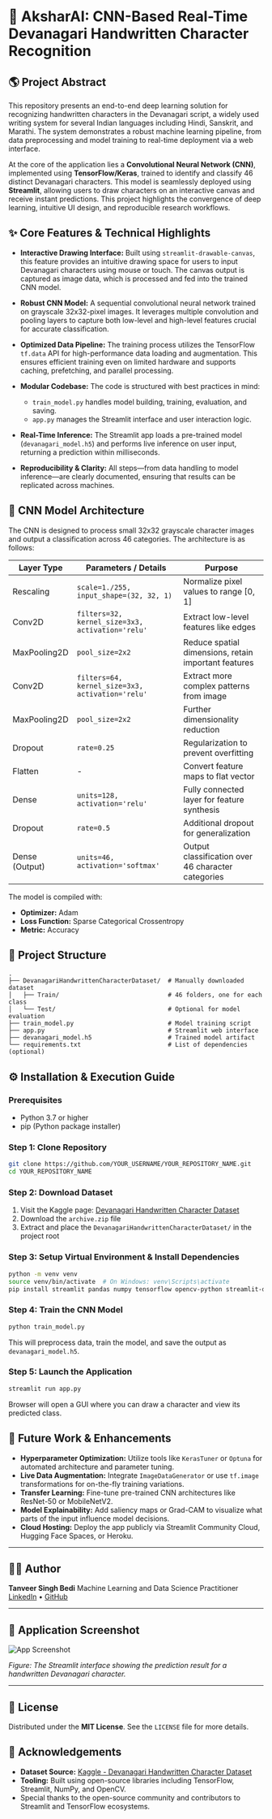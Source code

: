 # 🧠 AksharAI: CNN-Based Real-Time Devanagari Handwritten Character Recognition

## 🌎 Project Abstract

This repository presents an end-to-end deep learning solution for recognizing handwritten characters in the Devanagari script, a widely used writing system for several Indian languages including Hindi, Sanskrit, and Marathi. The system demonstrates a robust machine learning pipeline, from data preprocessing and model training to real-time deployment via a web interface.

At the core of the application lies a **Convolutional Neural Network (CNN)**, implemented using **TensorFlow/Keras**, trained to identify and classify 46 distinct Devanagari characters. This model is seamlessly deployed using **Streamlit**, allowing users to draw characters on an interactive canvas and receive instant predictions. This project highlights the convergence of deep learning, intuitive UI design, and reproducible research workflows.

## ✨ Core Features & Technical Highlights

* **Interactive Drawing Interface:**
  Built using `streamlit-drawable-canvas`, this feature provides an intuitive drawing space for users to input Devanagari characters using mouse or touch. The canvas output is captured as image data, which is processed and fed into the trained CNN model.

* **Robust CNN Model:**
  A sequential convolutional neural network trained on grayscale 32x32-pixel images. It leverages multiple convolution and pooling layers to capture both low-level and high-level features crucial for accurate classification.

* **Optimized Data Pipeline:**
  The training process utilizes the TensorFlow `tf.data` API for high-performance data loading and augmentation. This ensures efficient training even on limited hardware and supports caching, prefetching, and parallel processing.

* **Modular Codebase:**
  The code is structured with best practices in mind:

  * `train_model.py` handles model building, training, evaluation, and saving.
  * `app.py` manages the Streamlit interface and user interaction logic.

* **Real-Time Inference:**
  The Streamlit app loads a pre-trained model (`devanagari_model.h5`) and performs live inference on user input, returning a prediction within milliseconds.

* **Reproducibility & Clarity:**
  All steps—from data handling to model inference—are clearly documented, ensuring that results can be replicated across machines.

## 🔧 CNN Model Architecture

The CNN is designed to process small 32x32 grayscale character images and output a classification across 46 categories. The architecture is as follows:

| Layer Type     | Parameters / Details                             | Purpose                                              |
| -------------- | ------------------------------------------------ | ---------------------------------------------------- |
| Rescaling      | `scale=1./255, input_shape=(32, 32, 1)`          | Normalize pixel values to range \[0, 1]              |
| Conv2D         | `filters=32, kernel_size=3x3, activation='relu'` | Extract low-level features like edges                |
| MaxPooling2D   | `pool_size=2x2`                                  | Reduce spatial dimensions, retain important features |
| Conv2D         | `filters=64, kernel_size=3x3, activation='relu'` | Extract more complex patterns from image             |
| MaxPooling2D   | `pool_size=2x2`                                  | Further dimensionality reduction                     |
| Dropout        | `rate=0.25`                                      | Regularization to prevent overfitting                |
| Flatten        | -                                                | Convert feature maps to flat vector                  |
| Dense          | `units=128, activation='relu'`                   | Fully connected layer for feature synthesis          |
| Dropout        | `rate=0.5`                                       | Additional dropout for generalization                |
| Dense (Output) | `units=46, activation='softmax'`                 | Output classification over 46 character categories   |

The model is compiled with:

* **Optimizer:** Adam
* **Loss Function:** Sparse Categorical Crossentropy
* **Metric:** Accuracy

## 📂 Project Structure

```
.
├── DevanagariHandwrittenCharacterDataset/  # Manually downloaded dataset
│   ├── Train/                              # 46 folders, one for each class
│   └── Test/                               # Optional for model evaluation
├── train_model.py                          # Model training script
├── app.py                                  # Streamlit web interface
├── devanagari_model.h5                     # Trained model artifact
└── requirements.txt                        # List of dependencies (optional)
```

## ⚙️ Installation & Execution Guide

### Prerequisites

* Python 3.7 or higher
* pip (Python package installer)

### Step 1: Clone Repository

```bash
git clone https://github.com/YOUR_USERNAME/YOUR_REPOSITORY_NAME.git
cd YOUR_REPOSITORY_NAME
```

### Step 2: Download Dataset

1. Visit the Kaggle page: [Devanagari Handwritten Character Dataset](https://www.kaggle.com/datasets/medahmedkrichen/devanagari-handwritten-character-datase)
2. Download the `archive.zip` file
3. Extract and place the `DevanagariHandwrittenCharacterDataset/` in the project root

### Step 3: Setup Virtual Environment & Install Dependencies

```bash
python -m venv venv
source venv/bin/activate  # On Windows: venv\Scripts\activate
pip install streamlit pandas numpy tensorflow opencv-python streamlit-drawable-canvas
```

### Step 4: Train the CNN Model

```bash
python train_model.py
```

This will preprocess data, train the model, and save the output as `devanagari_model.h5`.

### Step 5: Launch the Application

```bash
streamlit run app.py
```

Browser will open a GUI where you can draw a character and view its predicted class.

## 🤖 Future Work & Enhancements

* **Hyperparameter Optimization:** Utilize tools like `KerasTuner` or `Optuna` for automated architecture and parameter tuning.
* **Live Data Augmentation:** Integrate `ImageDataGenerator` or use `tf.image` transformations for on-the-fly training variations.
* **Transfer Learning:** Fine-tune pre-trained CNN architectures like ResNet-50 or MobileNetV2.
* **Model Explainability:** Add saliency maps or Grad-CAM to visualize what parts of the input influence model decisions.
* **Cloud Hosting:** Deploy the app publicly via Streamlit Community Cloud, Hugging Face Spaces, or Heroku.

---

## 👨‍💻 Author

**Tanveer Singh Bedi**
Machine Learning and Data Science Practitioner
[LinkedIn](https://www.linkedin.com/in/tanveer-singh-bedi-a8b811177) • [GitHub](https://github.com/tanveerbedi)


---

## 📸 Application Screenshot

![App Screenshot](cfbfc7d3-740f-4507-ad99-8d3ae5d8bb8c.png)

*Figure: The Streamlit interface showing the prediction result for a handwritten Devanagari character.*

---

## 📄 License

Distributed under the **MIT License**. See the `LICENSE` file for more details.

## 🙏 Acknowledgements

* **Dataset Source:** [Kaggle - Devanagari Handwritten Character Dataset](https://www.kaggle.com/datasets/medahmedkrichen/devanagari-handwritten-character-datase)
* **Tooling:** Built using open-source libraries including TensorFlow, Streamlit, NumPy, and OpenCV.
* Special thanks to the open-source community and contributors to Streamlit and TensorFlow ecosystems.
